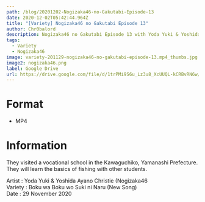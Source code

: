 ```yaml
---
path: /blog/20201202-Nogizaka46-no-Gakutabi-Episode-13
date: 2020-12-02T05:42:44.964Z
title: "[Variety] Nogizaka46 no Gakutabi Episode 13"
author: Chr0balord
description: Nogizaka46 no Gakutabi Episode 13 with Yoda Yuki & Yoshida Ayano Christie
tags:
  - Variety
  - Nogizaka46
image: variety-201129-nogizaka46-no-gakutabi-episode-13.mp4_thumbs.jpg
image2: nogizaka46.png
label: Google Drive
url: https://drive.google.com/file/d/1trPMi9S6u_Lz3u8_XcUUQL-kCRBvRN6w/view?usp=sharing
---
```

# Format

* MP4

# Information

They visited a vocational school in the Kawaguchiko, Yamanashi Prefecture. They will learn the basics of fishing with other students.

Artist : Yoda Yuki & Yoshida Ayano Christie (Nogizaka46 <br>
Variety : Boku wa Boku wo Suki ni Naru (New Song) <br>
Date : 29 November 2020